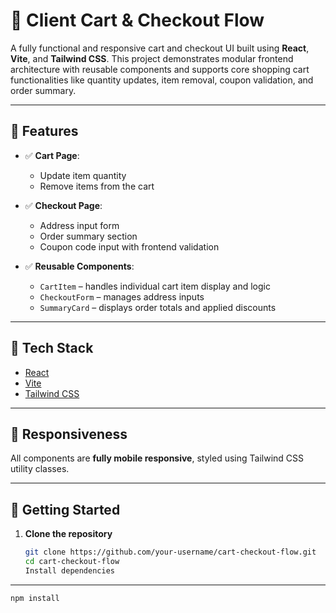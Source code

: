 # 🛒 Client Cart & Checkout Flow

A fully functional and responsive cart and checkout UI built using **React**, **Vite**, and **Tailwind CSS**. This project demonstrates modular frontend architecture with reusable components and supports core shopping cart functionalities like quantity updates, item removal, coupon validation, and order summary.

---

## 🔧 Features

- ✅ **Cart Page**:

  - Update item quantity
  - Remove items from the cart

- ✅ **Checkout Page**:

  - Address input form
  - Order summary section
  - Coupon code input with frontend validation

- ✅ **Reusable Components**:
  - `CartItem` – handles individual cart item display and logic
  - `CheckoutForm` – manages address inputs
  - `SummaryCard` – displays order totals and applied discounts

---

## 🧰 Tech Stack

- [React](https://reactjs.org/)
- [Vite](https://vitejs.dev/)
- [Tailwind CSS](https://tailwindcss.com/)

---

## 📱 Responsiveness

All components are **fully mobile responsive**, styled using Tailwind CSS utility classes.

---

## 🚀 Getting Started

1. **Clone the repository**
   ```bash
   git clone https://github.com/your-username/cart-checkout-flow.git
   cd cart-checkout-flow
   Install dependencies
   ```

---

```bash
npm install
```
